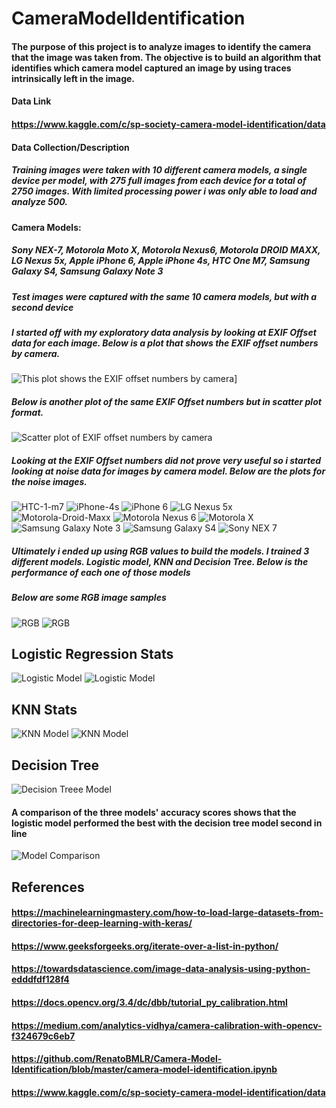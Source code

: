 # CameraModelIdentification
#### The purpose of this project is to analyze images to identify the camera that the image was taken from. The objective is to build an algorithm that identifies which camera model captured an image by using traces intrinsically left in the image.
#### Data Link 
#### https://www.kaggle.com/c/sp-society-camera-model-identification/data
#### Data Collection/Description
##### Training images were taken with 10 different camera models, a single device per model, with 275 full images from each device for a total of 2750 images. With limited processing power i was only able to load and analyze 500. 
#### Camera Models: 
##### Sony NEX-7, Motorola Moto X, Motorola Nexus6, Motorola DROID MAXX, LG Nexus 5x, Apple iPhone 6, Apple iPhone 4s, HTC One M7, Samsung Galaxy S4, Samsung Galaxy Note 3
##### Test images were captured with the same 10 camera models, but with a second device 
##### I started off with my exploratory data analysis by looking at EXIF Offset data for each image. Below is a plot that shows the EXIF offset numbers by camera. 
<img src="https://github.com/heatherholcomb/CameraModelIdentification/blob/master/exif_plot_1.png" alt = "This plot shows the EXIF offset numbers by camera" title="EXIF Offset Images By Camera Model" />]

##### Below is another plot of the same EXIF Offset numbers but in scatter plot format. 
<img src="https://github.com/heatherholcomb/CameraModelIdentification/blob/master/exif_plot_2.png" alt="Scatter plot of EXIF offset numbers by camera" title="Scatter EXIF Offset Images by Camera Model." />

##### Looking at the EXIF Offset numbers did not prove very useful so i started looking at noise data for images by camera model. Below are the plots for the noise images. 
<img src="https://github.com/heatherholcomb/CameraModelIdentification/blob/master/htc-1-m7_noise.png" alt="HTC-1-m7" title="HTC 1 M7 Noise Image" />
<img src="https://github.com/heatherholcomb/CameraModelIdentification/blob/master/iPhone-4s_noise.png" alt="iPhone-4s" title="iPhone 4S Noise Image" />
<img src="https://github.com/heatherholcomb/CameraModelIdentification/blob/master/iPhone-6_noise.png" alt="iPhone 6" title="iPhone 6 Noise Image" />
<img src="https://github.com/heatherholcomb/CameraModelIdentification/blob/master/LG-Nexus-5x_noise.png" alt="LG Nexus 5x" title="LG Nexus 5x Noise Image" />
<img src="https://github.com/heatherholcomb/CameraModelIdentification/blob/master/Motorola-Droid-Maxx_noise.png" alt="Motorola-Droid-Maxx" title="Motorola Droid Maxx Noise Image" />
<img src="https://github.com/heatherholcomb/CameraModelIdentification/blob/master/Motorola-Nexus-6_noise.png" alt="Motorola Nexus 6" title="Motorola Nexus 6 Noise Image" />
<img src="https://github.com/heatherholcomb/CameraModelIdentification/blob/master/Motorola-X_noise.png" alt="Motorola X" title="Motorola X Noise Image" />
<img src="https://github.com/heatherholcomb/CameraModelIdentification/blob/master/Samsung-Galaxy-Note3_noise.png" alt="Samsung Galaxy Note 3" title="Samsung Galaxy Note3 Noise Image" />
<img src="https://github.com/heatherholcomb/CameraModelIdentification/blob/master/Samsung-Galaxy-S4_noise.png" alt="Samsung Galaxy S4" title="Samsung Galaxy S4 Noise Image" />
<img src="https://github.com/heatherholcomb/CameraModelIdentification/blob/master/Sony-NEX-7_noise.png" alt="Sony NEX 7" title="Sony NEX 7 Noise Image" />


##### Ultimately i ended up using RGB values to build the models. I trained 3 different models. Logistic model, KNN and Decision Tree. Below is the performance of each one of those models 

##### Below are some RGB image samples 
<img src="https://github.com/heatherholcomb/CameraModelIdentification/blob/master/rgb_1.png" alt="RGB" title="RGB" />
<img src="https://github.com/heatherholcomb/CameraModelIdentification/blob/master/rgb_3.png" alt="RGB" title="RGB" />

## Logistic Regression Stats 
<img src="https://github.com/heatherholcomb/CameraModelIdentification/blob/master/logistic_1.png" alt="Logistic Model" title="Logistic Model" />
<img src="https://github.com/heatherholcomb/CameraModelIdentification/blob/master/logistic_2.png" alt="Logistic Model" title="Logistic Model" />

## KNN Stats 
<img src="https://github.com/heatherholcomb/CameraModelIdentification/blob/master/Knn_1.png" alt="KNN Model" title="KNN Model" />
<img src="https://github.com/heatherholcomb/CameraModelIdentification/blob/master/Knn_2.png" alt="KNN Model" title="KNN Model" />

## Decision Tree 
<img src="https://github.com/heatherholcomb/CameraModelIdentification/blob/master/dt_1.png" alt="Decision Treee Model" title="Decision Tree Model" />

#### A comparison of the three models' accuracy scores shows that the logistic model performed the best with the decision tree model second in line 
<img src="https://github.com/heatherholcomb/CameraModelIdentification/blob/master/ModelComparison.png" alt="Model Comparison" title="Model Comparison" />

## References 

#### https://machinelearningmastery.com/how-to-load-large-datasets-from-directories-for-deep-learning-with-keras/
#### https://www.geeksforgeeks.org/iterate-over-a-list-in-python/
#### https://towardsdatascience.com/image-data-analysis-using-python-edddfdf128f4
#### https://docs.opencv.org/3.4/dc/dbb/tutorial_py_calibration.html
#### https://medium.com/analytics-vidhya/camera-calibration-with-opencv-f324679c6eb7
#### https://github.com/RenatoBMLR/Camera-Model-Identification/blob/master/camera-model-identification.ipynb
#### https://www.kaggle.com/c/sp-society-camera-model-identification/data
